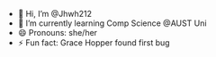 - 👋 Hi, I’m @Jhwh212
- 🌱 I’m currently learning Comp Science @AUST Uni
- 😄 Pronouns: she/her
- ⚡ Fun fact:  Grace Hopper found first bug
